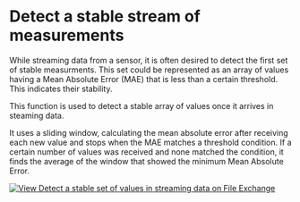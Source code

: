 # Detect a stable stream of measurements 

While streaming data from a sensor, it is often desired to detect the first set of stable measurments. This set could be represented as an array of values having a Mean Absolute Error (MAE) that is less than a certain threshold. This indicates their stability. 

This function is used to detect a stable array of values once it arrives in steaming data. 

It uses a sliding window, calculating the mean absolute error after receiving each new value and stops when the MAE matches a threshold condition. If a certain number of values was received and none matched the condition, it finds the average of the window that showed the minimum Mean Absolute Error.

[![View Detect a stable set of values in streaming data on File Exchange](https://www.mathworks.com/matlabcentral/images/matlab-file-exchange.svg)](https://www.mathworks.com/matlabcentral/fileexchange/78574-detect-a-stable-set-of-values-in-streaming-data)
